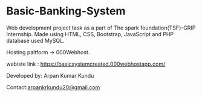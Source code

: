 # Basic-Banking-System

Web development project task as a part of The spark foundation(TSF)-GRIP Internship. Made using HTML, CSS, Bootstrap, JavaScript and PHP database used MySQL.

Hosting paltform -> 000Webhost.

webiste link : https://basicsystemcreated.000webhostapp.com/

Developed by: Arpan Kumar Kundu

Contact:arpankrkundu20@gmail.com
